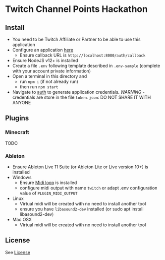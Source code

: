 # Twitch Channel Points Hackathon

## Install

- You need to be Twitch Affiliate or Partner to be able to use this application 
- Configure an application [here](https://dev.twitch.tv/console/apps)
  - Ensure callback URL is `http://localhost:8080/auth/callback`
- Ensure NodeJS v12+ is installed
- Create a file `.env` following template described in `.env-sample` (complete with your account private information)
- Open a terminal in this directory and
  - run `npm i` (if not already run)
  - then run `npm start`
- Navigate to [auth](http://localhost:8080/auth) to generate application credentials. *WARNING* - credentials are store in the file `token.json`: DO NOT SHARE IT WITH ANYONE

## Plugins

### Minecraft

TODO

### Ableton

- Ensure Ableton Live 11 Suite (or Ableton Lite or Live version 10+) is installed
- Windows
  - Ensure [Midi loop](http://www.tobias-erichsen.de/software/loopmidi.html) is installed
  - configure midi output with name `twitch` or adapt .env configuration value of `PLUGIN_MIDI_OUTPUT`
- Linux
  - Virtual midi will be created with no need to install another tool
  - ensure you have `libasound2-dev` installed (or sudo apt install libasound2-dev)
- Mac OSX
  - Virtual midi will be created with no need to install another tool

## License

See [License](LICENSE)
